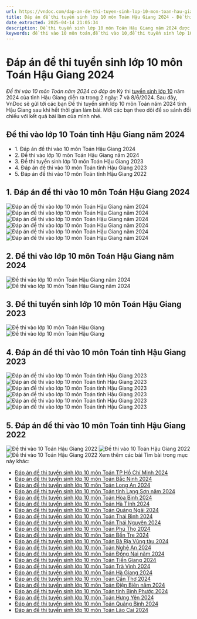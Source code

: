 ```yaml
---
url: https://vndoc.com/dap-an-de-thi-tuyen-sinh-lop-10-mon-toan-hau-giang-268363
title: Đáp án đề thi tuyển sinh lớp 10 môn Toán Hậu Giang 2024 - Đề thi vào 10 môn Toán năm 2024 có đáp án - VnDoc.com
date_extracted: 2025-04-14 21:05:34
description: Đề thi tuyển sinh lớp 10 môn Toán Hậu Giang năm 2024 được VnDoc sưu tầm và đăng tải. Mời các tham khảo chi tiết sau đây.
keywords: đề thi vào 10 môn toán,đề thi vào 10,đề thi tuyển sinh lớp 10 môn toán,Đáp án đề thi tuyển sinh lớp 10 môn Toán Hậu Giang năm 2024,đáp án đề thi tuyển sinh lớp 10 môn toán,đề thi tuyển sinh lớp 10 môn toán 2024,đề thi thử vào 10 môn toán,đề thi toán vào 10,đề toán thi vào lớp 10,đề thi toán vào 10 năm 2024,đề thi vào 10 môn toán hậu giang 2024,đề thi toán vào 10 Hậu Giang,đề toán vào 10 Hậu Giang 2024,đề thi vào 10 môn toán Hậu Giang
---
```


# Đáp án đề thi tuyển sinh lớp 10 môn Toán Hậu Giang 2024
 _Đề thi vào 10 môn Toán năm 2024 có đáp án_
Kỳ thi [tuyển sinh lớp 10](<https://vndoc.com/luyen-thi-vao-lop10>) năm 2024 của tỉnh Hậu Giang diễn ra trong 2 ngày: 7 và 8/6/2024. Sau đây, VnDoc sẽ gửi tới các bạn Đề thi tuyển sinh lớp 10 môn Toán năm 2024 tỉnh Hậu Giang sau khi hết thời gian làm bài. Mời các bạn theo dõi để so sánh đối chiếu với kết quả bài làm của mình nhé.
## Đề thi vào lớp 10 Toán tỉnh Hậu Giang năm 2024
  * 1\. Đáp án đề thi vào 10 môn Toán Hậu Giang 2024
  * 2\. Đề thi vào lớp 10 môn Toán Hậu Giang năm 2024
  * 3\. Đề thi tuyển sinh lớp 10 môn Toán Hậu Giang 2023
  * 4\. Đáp án đề thi vào 10 môn Toán tỉnh Hậu Giang 2023
  * 5\. Đáp án đề thi vào 10 môn Toán tỉnh Hậu Giang 2022

## 1\. Đáp án đề thi vào 10 môn Toán Hậu Giang 2024
![Đáp án đề thi vào lớp 10 môn Toán Hậu Giang năm 2024](https://i.vdoc.vn/data/image/2024/06/08/Toan-Hau-Giang-3.jpg)
![Đáp án đề thi vào lớp 10 môn Toán Hậu Giang năm 2024](https://i.vdoc.vn/data/image/2024/06/08/Toan-Hau-Giang-4.jpg)
![Đáp án đề thi vào lớp 10 môn Toán Hậu Giang năm 2024](https://i.vdoc.vn/data/image/2024/06/08/Toan-Hau-Giang-5.jpg)
![Đáp án đề thi vào lớp 10 môn Toán Hậu Giang năm 2024](https://i.vdoc.vn/data/image/2024/06/08/Toan-Hau-Giang-6.jpg)
![Đáp án đề thi vào lớp 10 môn Toán Hậu Giang năm 2024](https://i.vdoc.vn/data/image/2024/06/08/Toan-Hau-Giang-7.jpg)
![Đáp án đề thi vào lớp 10 môn Toán Hậu Giang năm 2024](https://i.vdoc.vn/data/image/2024/06/08/Toan-Hau-Giang-8.jpg)
## 2\. Đề thi vào lớp 10 môn Toán Hậu Giang năm 2024
![Đề thi vào lớp 10 môn Toán Hậu Giang năm 2024](https://i.vdoc.vn/data/image/2024/06/08/Toan-Hau-Giang-1.jpg)
![Đề thi vào lớp 10 môn Toán Hậu Giang năm 2024](https://i.vdoc.vn/data/image/2024/06/08/Toan-Hau-Giang-2.jpg)
## 3\. Đề thi tuyển sinh lớp 10 môn Toán Hậu Giang 2023
![Đề thi vào lớp 10 môn Toán Hậu Giang](https://i.vdoc.vn/data/image/2024/06/07/Toan-Hau-Giang-1.jpg)
![Đề thi vào lớp 10 môn Toán Hậu Giang](https://i.vdoc.vn/data/image/2024/06/07/Toan-Hau-Giang-2.jpg)
## 4\. Đáp án đề thi vào 10 môn Toán tỉnh Hậu Giang 2023
![Đáp án đề thi vào lớp 10 môn Toán tỉnh Hậu Giang 2023](https://i.vdoc.vn/data/image/2024/06/07/dap-an-toan-vao-10-hau-giang-2023-1.png)
![Đáp án đề thi vào lớp 10 môn Toán tỉnh Hậu Giang 2023](https://i.vdoc.vn/data/image/2024/06/07/dap-an-toan-vao-10-hau-giang-2023-2.png)
![Đáp án đề thi vào lớp 10 môn Toán tỉnh Hậu Giang 2023](https://i.vdoc.vn/data/image/2024/06/07/dap-an-toan-vao-10-hau-giang-2023-3.png)
![Đáp án đề thi vào lớp 10 môn Toán tỉnh Hậu Giang 2023](https://i.vdoc.vn/data/image/2024/06/07/dap-an-toan-vao-10-hau-giang-2023-4.png)![Đáp án đề thi vào lớp 10 môn Toán tỉnh Hậu Giang 2023](https://i.vdoc.vn/data/image/2024/06/07/dap-an-toan-vao-10-hau-giang-2023-5.png)![Đáp án đề thi vào lớp 10 môn Toán tỉnh Hậu Giang 2023](https://i.vdoc.vn/data/image/2024/06/07/dap-an-toan-vao-10-hau-giang-2023-6.png)
## 5\. Đáp án đề thi vào 10 môn Toán tỉnh Hậu Giang 2022
![Đề thi vào 10 Toán Hậu Giang 2022](https://i.vdoc.vn/data/image/2022/06/17/dap-an-de-thi-tuyen-sinh-lop-10-mon-toan-hau-giang-1.jpg)
![Đề thi vào 10 Toán Hậu Giang 2022](https://i.vdoc.vn/data/image/2022/06/17/dap-an-de-thi-tuyen-sinh-lop-10-mon-toan-hau-giang-2.jpg)
![Đề thi vào 10 Toán Hậu Giang 2022](https://i.vdoc.vn/data/image/2022/06/17/dap-an-de-thi-tuyen-sinh-lop-10-mon-toan-hau-giang-3.jpg)
Xem thêm các bài Tìm bài trong mục này khác:
  * [Đáp án đề thi tuyển sinh lớp 10 môn Toán TP Hồ Chí Minh 2024](</dap-an-de-thi-tuyen-sinh-lop-10-mon-toan-tphcm-298423>)
  * [Đáp án đề thi tuyển sinh lớp 10 môn Toán Bắc Ninh 2024](</dap-an-de-thi-tuyen-sinh-lop-10-mon-toan-bac-ninh-268110>)
  * [Đáp án đề thi tuyển sinh lớp 10 môn Toán Long An 2024](</dap-an-de-thi-tuyen-sinh-lop-10-mon-toan-long-an-298515>)
  * [Đáp án đề thi tuyển sinh lớp 10 môn Toán tỉnh Lạng Sơn năm 2024](</dap-an-de-thi-tuyen-sinh-lop-10-mon-toan-tinh-lang-son-nam-2022-267453>)
  * [Đáp án đề thi tuyển sinh lớp 10 môn Toán Hòa Bình 2024](</dap-an-de-thi-tuyen-sinh-lop-10-mon-toan-hoa-binh-298401>)
  * [Đáp án đề thi tuyển sinh lớp 10 môn Toán Hà Tĩnh 2024](</dap-an-de-thi-tuyen-sinh-lop-10-mon-toan-ha-tinh-298409>)
  * [Đáp án đề thi tuyển sinh lớp 10 môn Toán Quảng Ngãi 2024](</dap-an-de-thi-tuyen-sinh-lop-10-mon-toan-tinh-quang-ngai-nam-2022-268796>)
  * [Đáp án đề thi tuyển sinh lớp 10 môn Toán Thái Bình 2024](</dap-an-de-thi-tuyen-sinh-lop-10-mon-toan-tinh-thai-binh-nam-2022-267565>)
  * [Đáp án đề thi tuyển sinh lớp 10 môn Toán Thái Nguyên 2024](</dap-an-de-thi-tuyen-sinh-lop-10-mon-toan-thai-nguyen-298394>)
  * [Đáp án đề thi tuyển sinh lớp 10 môn Toán Phú Thọ 2024](</dap-an-de-thi-tuyen-sinh-lop-10-mon-toan-phu-tho-298310>)
  * [Đáp án đề thi tuyển sinh lớp 10 môn Toán Bến Tre 2024](</dap-an-de-thi-tuyen-sinh-lop-10-mon-toan-ben-tre-298537>)
  * [Đáp án đề thi tuyển sinh lớp 10 môn Toán Bà Rịa Vũng tàu 2024](</dap-an-de-thi-tuyen-sinh-lop-10-mon-toan-ba-ria-vung-tau-298451>)
  * [Đáp án đề thi tuyển sinh lớp 10 môn Toán Nghệ An 2024](</dap-an-de-thi-tuyen-sinh-lop-10-mon-toan-nghe-an-298306>)
  * [Đáp án đề thi tuyển sinh lớp 10 môn Toán Đồng Nai năm 2024](</dap-an-de-thi-tuyen-sinh-lop-10-mon-toan-dong-nai-268276>)
  * [Đáp án đề thi tuyển sinh lớp 10 môn Toán Tiền Giang 2024](</dap-an-de-thi-tuyen-sinh-lop-10-mon-toan-tinh-tien-giang-268365>)
  * [Đáp án đề thi tuyển sinh lớp 10 môn Toán Trà Vinh 2024](</dap-an-de-thi-tuyen-sinh-lop-10-mon-toan-tra-vinh-298261>)
  * [Đáp án đề thi tuyển sinh lớp 10 môn Toán Hà Giang 2024](</dap-an-de-thi-tuyen-sinh-lop-10-mon-toan-ha-giang-298608>)
  * [Đáp án đề thi tuyển sinh lớp 10 môn Toán Cần Thơ 2024](</dap-an-de-thi-tuyen-sinh-lop-10-mon-toan-can-tho-298316>)
  * [Đáp án đề thi tuyển sinh lớp 10 môn Toán Điện Biên năm 2024](</dap-an-de-thi-tuyen-sinh-lop-10-mon-toan-dien-bien-298123>)
  * [Đáp án đề thi tuyển sinh lớp 10 môn Toán tỉnh Bình Phước 2024](</dap-an-de-thi-tuyen-sinh-lop-10-mon-toan-tinh-binh-phuoc-2022-267139>)
  * [Đáp án đề thi tuyển sinh lớp 10 môn Toán Hưng Yên 2024](</dap-an-de-thi-tuyen-sinh-lop-10-mon-toan-hung-yen-298236>)
  * [Đáp án đề thi tuyển sinh lớp 10 môn Toán Quảng Bình 2024](</dap-an-de-thi-tuyen-sinh-lop-10-mon-toan-tinh-quang-binh-2022-267353>)
  * [Đáp án đề thi tuyển sinh lớp 10 môn Toán Lào Cai 2024](</dap-an-de-thi-tuyen-sinh-lop-10-mon-toan-tinh-lao-cai-267626>)

